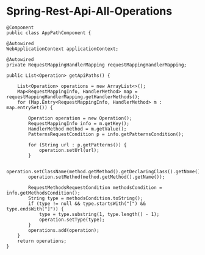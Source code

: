# Spring-Rest-Api-All-Operations



    @Component
    public class AppPathComponent {

    @Autowired
    WebApplicationContext applicationContext;

    @Autowired
    private RequestMappingHandlerMapping requestMappingHandlerMapping;

    public List<Operation> getApiPaths() {

        List<Operation> operations = new ArrayList<>();
        Map<RequestMappingInfo, HandlerMethod> map = requestMappingHandlerMapping.getHandlerMethods();
        for (Map.Entry<RequestMappingInfo, HandlerMethod> m : map.entrySet()) {

            Operation operation = new Operation();
            RequestMappingInfo info = m.getKey();
            HandlerMethod method = m.getValue();
            PatternsRequestCondition p = info.getPatternsCondition();

            for (String url : p.getPatterns()) {
                operation.setUrl(url);
            }

            operation.setClassName(method.getMethod().getDeclaringClass().getName());
            operation.setMethod(method.getMethod().getName());

            RequestMethodsRequestCondition methodsCondition = info.getMethodsCondition();
            String type = methodsCondition.toString();
            if (type != null && type.startsWith("[") && type.endsWith("]")) {
                type = type.substring(1, type.length() - 1);
                operation.setType(type);
            }
            operations.add(operation);
        }
        return operations;
    }
